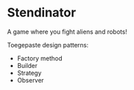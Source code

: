 # Stendinator
A game where you fight aliens and robots!

Toegepaste design patterns:

- Factory method
- Builder
- Strategy
- Observer
